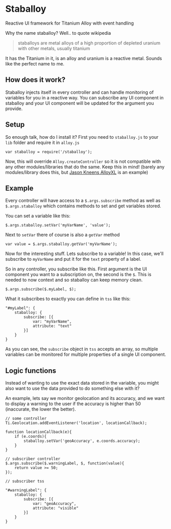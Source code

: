 # Staballoy
Reactive UI framework for Titanium Alloy with event handling

Why the name staballoy? Well.. to quote wikipedia

> staballoys are metal alloys of a high proportion of depleted uranium with other metals, usually titanium

It has the Titanium in it, is an alloy and uranium is a reactive metal. Sounds like the perfect name to me.

## How does it work?
Staballoy injects itself in every controller and can handle monitoring of variables for you in a reactive way. You can subscribe any UI component in staballoy and your UI component will be updated for the argument you provide.

## Setup

So enough talk, how do I install it? First you need to `staballoy.js` to your `lib` folder and require it in `alloy.js`

    var staballoy = require('/staballoy');

Now, this will override `Alloy.createController` so it is not compatible with any other modules/libraries that do the same. Keep this in mind! (barely any modules/library does this, but [Jason Kneens AlloyXL](https://github.com/jasonkneen/AlloyXL) is an example)

## Example

Every controller will have access to a `$.args.subscribe` method as well as `$.args.staballoy` which contains methods to set and get variables stored.

You can set a variable like this:

    $.args.staballoy.setVar('myVarName', 'value');
    
Next to `setVar` there of course is also a `getVar` method

    var value = $.args.staballoy.getVar('myVarName');
    
Now for the interesting stuff. Lets subscribe to a variable! In this case, we'll subscribe to `myVarName` and put it for the `text` property of a label.

So in any controller, you subscribe like this. First argument is the UI component you want to a subscription on, the second is the `$`. This is needed to now context and so staballoy can keep memory clean.

    $.args.subscribe($.myLabel, $);
    
What it subscribes to exactly you can define in `tss` like this:

    "#myLabel": {
        staballoy: {
            subscribe: [{
                var: "myVarName",
                attribute: "text"
            }]
        }
    }

As you can see, the `subscribe` object in `tss` accepts an array, so multiple variables can be monitored for multiple properties of a single UI component.

## Logic functions
Instead of wanting to use the exact data stored in the variable, you might also want to use the data provided to do something else with it?

An example, lets say we monitor geolocation and its accuracy, and we want to display a warning to the user if the accuracy is higher than 50 (inaccurate, the lower the better).

    // some controller
    Ti.Geolocation.addEventListener('location', locationCallback);

    function locationCallback(e){
        if (e.coords){
            staballoy.setVar('geoAccuracy', e.coords.accuracy);
        }
    }
    
    // subscriber controller
    $.args.subscribe($.warningLabel, $, function(value){
        return value >= 50;
    });
    
    // subscriber tss
    
    "#warningLabel": {
        staballoy: {
            subscribe: [{
                var: "geoAccuracy",
                attribute: "visible"
            }]
        }
    }    
    
